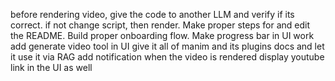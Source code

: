 before rendering video, give the code to another LLM and verify if its correct. if not change script, then render.
Make proper steps for and edit the README.
Build proper onboarding flow.
Make progress bar in UI work
add generate video tool in UI
give it all of manim and its plugins docs and let it use it via RAG
add notification when the video is rendered
display youtube link in the UI as well